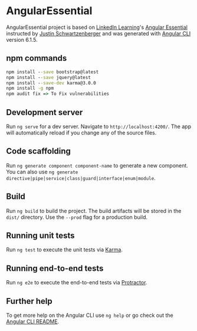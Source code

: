 # AngularEssential

AngularEssential project is based on [LinkedIn Learning](https://www.linkedin.com/learning)'s [Angular Essential](https://www.linkedin.com/learning/angular-essential-training) instructed by [Justin Schwartzenberger](https://www.linkedin.com/learning/instructors/justin-schwartzenberger) and was generated with [Angular CLI](https://github.com/angular/angular-cli) version 6.1.5.

## npm commands

```cmd
npm install --save bootstrap@latest
npm install --save jquery@latest
npm install --save-dev karma@3.0.0
npm install -g npm
npm audit fix => To Fix vulnerabilities
```

## Development server

Run `ng serve` for a dev server. Navigate to `http://localhost:4200/`. The app will automatically reload if you change any of the source files.

## Code scaffolding

Run `ng generate component component-name` to generate a new component. You can also use `ng generate directive|pipe|service|class|guard|interface|enum|module`.

## Build

Run `ng build` to build the project. The build artifacts will be stored in the `dist/` directory. Use the `--prod` flag for a production build.

## Running unit tests

Run `ng test` to execute the unit tests via [Karma](https://karma-runner.github.io).

## Running end-to-end tests

Run `ng e2e` to execute the end-to-end tests via [Protractor](http://www.protractortest.org/).

## Further help

To get more help on the Angular CLI use `ng help` or go check out the [Angular CLI README](https://github.com/angular/angular-cli/blob/master/README.md).
